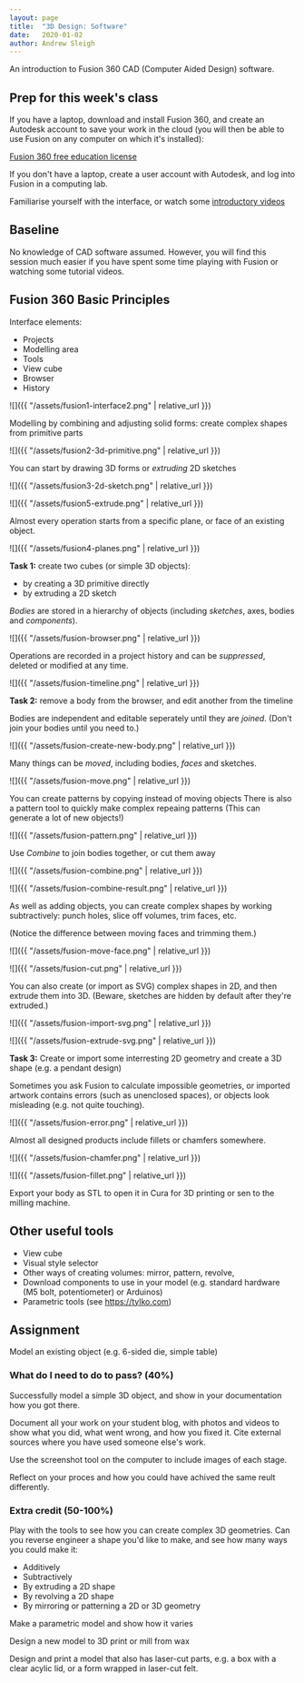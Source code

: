 ```yaml
---
layout: page
title:  "3D Design: Software"
date:   2020-01-02
author: Andrew Sleigh
---
```


An introduction to Fusion 360 CAD (Computer Aided Design) software.

<!--more-->

## Prep for this week's class

If you have a laptop, download and install Fusion 360, and create an Autodesk account to save your work in the cloud (you will then be able to use Fusion on any computer on which it's installed):

[Fusion 360 free education license](https://www.autodesk.co.uk/products/fusion-360/students-teachers-educators)

If you don't have a laptop, create a user account with Autodesk, and log into Fusion in a computing lab.

Familiarise yourself with the interface, or watch some [introductory videos](<https://www.linkedin.com/learning/fusion-360-essential-training-2/use-fusion-360-to-turn-your-ideas-into-designs?u=67552674>)


## Baseline 

No knowledge of CAD software assumed. However, you will find this session much easier if you have spent some time playing with Fusion or watching some tutorial videos.


## Fusion 360 Basic Principles

Interface elements:
* Projects 
* Modelling area
* Tools
* View cube
* Browser
* History

![]({{ "/assets/fusion1-interface2.png" | relative_url }})

Modelling by combining and adjusting solid forms: create complex shapes from primitive parts

![]({{ "/assets/fusion2-3d-primitive.png" | relative_url }})

You can start by drawing 3D forms or *extruding* 2D sketches

![]({{ "/assets/fusion3-2d-sketch.png" | relative_url }})

![]({{ "/assets/fusion5-extrude.png" | relative_url }})


Almost every operation starts from a specific plane, or face of an existing object.

![]({{ "/assets/fusion4-planes.png" | relative_url }})

**Task 1:** create two cubes (or simple 3D objects):
* by creating a 3D primitive directly
* by extruding a 2D sketch


*Bodies* are stored in a hierarchy of objects (including *sketches*, axes, bodies and *components*).

![]({{ "/assets/fusion-browser.png" | relative_url }})

Operations are recorded in a project history and can be *suppressed*, deleted or modified at any time. 

![]({{ "/assets/fusion-timeline.png" | relative_url }})

**Task 2:** remove a body from the browser, and edit another from the timeline

Bodies are independent and editable seperately until they are _joined_. (Don't join your bodies until you need to.)

![]({{ "/assets/fusion-create-new-body.png" | relative_url }})

Many things can be _moved_, including bodies, _faces_ and sketches. 

![]({{ "/assets/fusion-move.png" | relative_url }})

You can create patterns by copying instead of moving objects
There is also a pattern tool to quickly make complex repeaing patterns
(This can generate a lot of new objects!)


![]({{ "/assets/fusion-pattern.png" | relative_url }})


Use _Combine_ to join bodies together, or cut them away

![]({{ "/assets/fusion-combine.png" | relative_url }})

![]({{ "/assets/fusion-combine-result.png" | relative_url }})


As well as adding objects, you can create complex shapes by working subtractively: punch holes, slice off volumes, trim faces, etc.

(Notice the difference between moving faces and trimming them.)

![]({{ "/assets/fusion-move-face.png" | relative_url }})

![]({{ "/assets/fusion-cut.png" | relative_url }})


You can also create (or import as SVG) complex shapes in 2D, and then extrude them into 3D.
(Beware, sketches are hidden by default after they're extruded.)


![]({{ "/assets/fusion-import-svg.png" | relative_url }})

![]({{ "/assets/fusion-extrude-svg.png" | relative_url }})




**Task 3:** Create or import some interresting 2D geometry and create a 3D shape (e.g. a pendant design)

Sometimes you ask Fusion to calculate impossible geometries, or imported artwork contains errors (such as unenclosed spaces), or objects look misleading (e.g. not quite touching).

![]({{ "/assets/fusion-error.png" | relative_url }})

Almost all designed products include fillets or chamfers somewhere.

![]({{ "/assets/fusion-chamfer.png" | relative_url }})

![]({{ "/assets/fusion-fillet.png" | relative_url }})

Export your body as STL to open it in Cura for 3D printing or sen to the milling machine.



## Other useful tools

* View cube
* Visual style selector
* Other ways of creating volumes: mirror, pattern, revolve, 
* Download components to use in your model (e.g. standard hardware (M5 bolt, potentiometer) or Arduinos)
* Parametric tools (see <https://tylko.com>)

## Assignment

Model an existing object (e.g. 6-sided die, simple table)

### What do I need to do to pass? (40%)

Successfully model a simple 3D object, and show in your documentation how you got there. 

Document all your work on your student blog, with photos and videos to show what you did, what went wrong, and how you fixed it. Cite external sources where you have used someone else's work.

Use the screenshot tool on the computer to include images of each stage.

Reflect on your proces and how you could have achived the same reult differently.




### Extra credit (50-100%)


Play with the tools to see how you can create complex 3D geometries. Can you reverse engineer a shape you'd like to make, and see how many ways you could make it: 

* Additively
* Subtractively
* By extruding a 2D shape
* By revolving a 2D shape
* By mirroring or patterning a 2D or 3D geometry

Make a parametric model and show how it varies

Design a new model to 3D print or mill from wax

Design and print a model that also has laser-cut parts, e.g. a box with a clear acylic lid, or a form wrapped in laser-cut felt.